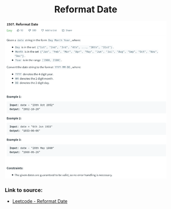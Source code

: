 <h1 align="center">Reformat Date</h1>

![alt text](https://raw.githubusercontent.com/matthew01lokiet/Github-repos-images/main/Algs/String/qh9uocx2_o.png)

### Link to source: 
- <a href="https://leetcode.com/problems/reformat-date/">Leetcode - Reformat Date</a>

